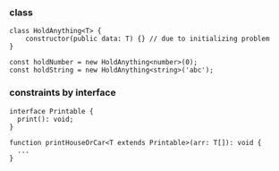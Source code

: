 ### class
```
class HoldAnything<T> {
    constructor(public data: T) {} // due to initializing problem
}

const holdNumber = new HoldAnything<number>(0);
const holdString = new HoldAnything<string>('abc');
```

### constraints by interface
```
interface Printable {
  print(): void;
}

function printHouseOrCar<T extends Printable>(arr: T[]): void {
  ...
}
```